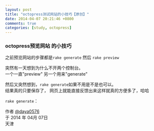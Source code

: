 ```yaml
---
layout: post
title: "octopress测试网站的小技巧【原创】"
date: 2014-04-07 20:21:46 +0800
comments: true
categories: [study, octopress]
---
```



### octopress预览网站 的小技巧

之前预览网站的步骤都是`rake generate` 然后 `rake preview`

突然有一天想到为什么不开两个控制台。   
一个一直"preview" 另一个用来"generate"

然后又突然想到，`rake generate`如果不用是不是也可以。    
结果真的只要保存了， 网页上就能直接反馈出来这样就真的方便多了，哈哈

`rake generate`：


作者 [@daya0576](http://weibo.com/2478163907)     
于 2014 年 04月 07日    
天津